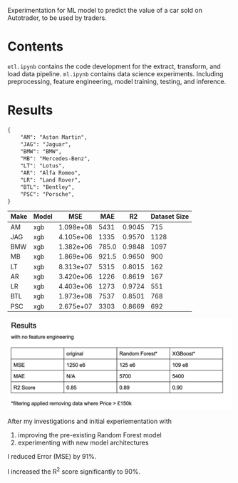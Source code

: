 Experimentation for ML model to predict the value of a car sold on Autotrader, to be used by traders.

# Contents

`etl.ipynb` contains the code development for the extract, transform, and load data pipeline.
`ml.ipynb` contains data science experiments. Including preprocessing, feature engineering, model training, testing, and inference.

# Results

```
{
    "AM": "Aston Martin",
    "JAG": "Jaguar",
    "BMW": "BMW",
    "MB": "Mercedes-Benz",
    "LT": "Lotus",
    "AR": "Alfa Romeo",
    "LR": "Land Rover",
    "BTL": "Bentley",
    "PSC": "Porsche",
}
```

| Make | Model | MSE       | MAE   | R2     | Dataset Size |
| ---- | ----- | --------- | ----- | ------ | ------------ |
| AM   | xgb   | 1.098e+08 | 5431  | 0.9045 | 715          |
| JAG  | xgb   | 4.105e+06 | 1335  | 0.9570 | 1128         |
| BMW  | xgb   | 1.382e+06 | 785.0 | 0.9848 | 1097         |
| MB   | xgb   | 1.869e+06 | 921.5 | 0.9650 | 900          |
| LT   | xgb   | 8.313e+07 | 5315  | 0.8015 | 162          |
| AR   | xgb   | 3.420e+06 | 1226  | 0.8619 | 167          |
| LR   | xgb   | 4.403e+06 | 1273  | 0.9724 | 551          |
| BTL  | xgb   | 1.973e+08 | 7537  | 0.8501 | 768          |
| PSC  | xgb   | 2.675e+07 | 3303  | 0.8669 | 692          |

![Results](plots/results_image.png)

After my investigations and initial experiementation with

1. improving the pre-existing Random Forest model
2. experimenting with new model architectures

I reduced Error (MSE) by 91%.

I increased the R<sup>2</sup> score significantly to 90%.
